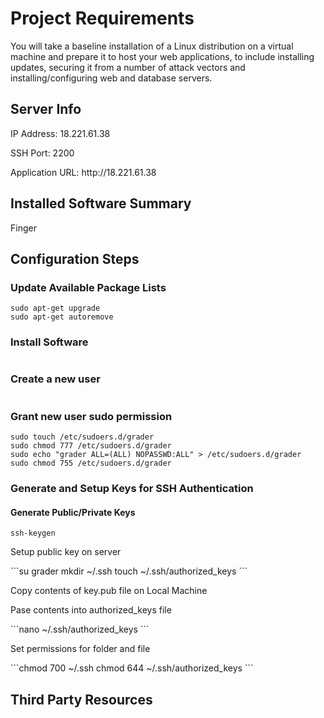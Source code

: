 # Project Requirements

You will take a baseline installation of a Linux distribution on a virtual machine and prepare it to host your web 
applications, to include installing updates, securing it from a number of attack vectors and installing/configuring
web and database servers.

## Server Info

<p>IP Address: 18.221.61.38</p>
<p>SSH Port: 2200</p>
<p>Application URL: http://18.221.61.38</p>

## Installed Software Summary

Finger

## Configuration Steps

### Update Available Package Lists

```sudo apt-get update
sudo apt-get upgrade
sudo apt-get autoremove
```

### Install Software

```sudo apt-get install finger
```

### Create a new user

```sudo adduser grader
```

### Grant new user sudo permission

```sudo chmod 755 /etc/sudoers.d
sudo touch /etc/sudoers.d/grader
sudo chmod 777 /etc/sudoers.d/grader
sudo echo "grader ALL=(ALL) NOPASSWD:ALL" > /etc/sudoers.d/grader
sudo chmod 755 /etc/sudoers.d/grader
```

### Generate and Setup Keys for SSH Authentication

#### Generate Public/Private Keys
```ssh-keygen```

<p>Setup public key on server</p>
```su grader
mkdir ~/.ssh
touch ~/.ssh/authorized_keys
```

<p>Copy contents of key.pub file on Local Machine</p>
  
<p>Pase contents into authorized_keys file</p>
```nano ~/.ssh/authorized_keys
```

<p>Set permissions for folder and file</p>
```chmod 700 ~/.ssh
chmod 644 ~/.ssh/authorized_keys
```

## Third Party Resources
